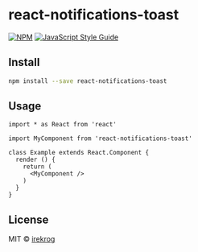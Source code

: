 # react-notifications-toast

> 

[![NPM](https://img.shields.io/npm/v/react-notifications-toast.svg)](https://www.npmjs.com/package/react-notifications-toast) [![JavaScript Style Guide](https://img.shields.io/badge/code_style-standard-brightgreen.svg)](https://standardjs.com)

## Install

```bash
npm install --save react-notifications-toast
```

## Usage

```tsx
import * as React from 'react'

import MyComponent from 'react-notifications-toast'

class Example extends React.Component {
  render () {
    return (
      <MyComponent />
    )
  }
}
```

## License

MIT © [irekrog](https://github.com/irekrog)

